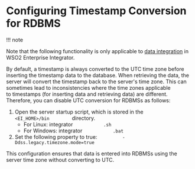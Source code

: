 # Configuring Timestamp Conversion for RDBMS

!!! note

Note that the following functionality is only applicable to [data
integration](https://docs.wso2.com/display/EI650/Data+Service+Tutorials)
in WSO2 Enterprise Integrator.


By default, a timestamp is always converted to the UTC time zone before
inserting the timestamp data to the database. When retrieving the data,
the server will convert the timestamp back to the server's time zone.
This can sometimes lead to inconsistencies where the time zones
applicable to timestamps (for inserting data and retrieving data) are
different. Therefore, you can disable UTC conversion for RDBMSs as
follows:

1.  Open the server startup script, which is stored in the
    `          <EI_HOME>/bin         ` directory.
    -   For Linux: integrator `            .sh           `
    -   For Windows: integrator `            .bat           `
        `           `
2.  Set the following property to true:
    `          -Ddss.legacy.timezone.mode=true         `  

This configuration ensures that data is entered into RDBMSs using the
server time zone without converting to UTC.

  
